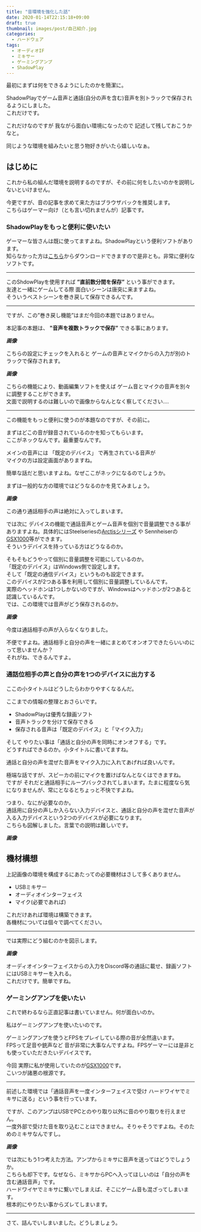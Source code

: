```yaml
---
title: "音環境を強化した話"
date: 2020-01-14T22:15:18+09:00
draft: true
thumbnail: images/post/自己紹介.jpg
categories:
  - ハードウェア
tags:
  - オーディオIF
  - ミキサー
  - ゲーミングアンプ
  - ShadowPlay
---
```


最初にまずは何をできるようにしたのかを簡潔に。

ShadowPlayでゲーム音声と通話(自分の声を含む)音声を別トラックで保存されるようにしました。  
これだけです。

これだけなのですが 我ながら面白い環境になったので 記述して残しておこうかなと。  

同じような環境を組みたいと思う物好きがいたら嬉しいなぁ。  

## はじめに  
これから私の組んだ環境を説明するのですが、その前に何をしたいのかを説明しないといけません。  

今更ですが、音の記事を求めて来た方はブラウザバックを推奨します。  
こちらはゲーマー向け（とも言い切れませんが）記事です。  

### ShadowPlayをもっと便利に使いたい  
ゲーマーな皆さんは既に使ってますよね。ShadowPlayという便利ソフトがあります。  
知らなかった方は[こちら](https://www.nvidia.com/ja-jp/geforce/geforce-experience/shadowplay/)からダウンロードできますので是非とも。非常に便利なソフトです。  

---

このShdowPlayを使用すれば __”直前数分間を保存”__ という事ができます。  
友達と一緒にゲームしてる際 面白いシーンは唐突に来ますよね。  
そういうベストシーンを巻き戻して保存できるんです。    

---

ですが、この”巻き戻し機能”はまだ今回の本題ではありません。  

本記事の本題は、 __"音声を複数トラックで保存”__ できる事にあります。  

___画像___

こちらの設定にチェックを入れると ゲームの音声とマイクからの入力が別のトラックで保存されます。  

___画像___

こちらの機能により、動画編集ソフトを使えば ゲーム音とマイクの音声を別々に調整することができます。  
文面で説明するのは難しいので画像からなんとなく察してください....

---

この機能をもっと便利に使うのが本題なのですが、その前に。  

まずはどこの音が録音されているのかを知ってもらいます。  
ここがネックなんです。最重要なんです。  

メインの音声には 「既定のデバイス」 で再生されている音声が  
マイクの方は設定画面がありますね。  

簡単な話だと思いますよね。なぜここがネックになるのでしょうか。  

まずは一般的な方の環境ではどうなるのかを見てみましょう。  

___画像___  

この通り通話相手の声は絶対に入ってしまいます。  


では次に デバイスの機能で通話音声とゲーム音声を個別で音量調整できる事がありますよね。具体的にはSteelseriesの[Arctisシリーズ](https://www.amazon.co.jp/dp/B07GG2VNW9/ref=cm_sw_r_tw_dp_U_x_X2ChEbVVN2M7)  や Sennheiserの[GSX1000](https://www.amazon.co.jp/dp/B01LDTP484/ref=cm_sw_r_tw_dp_U_x_j4ChEbYYQXP5)等ができます。  
そういうデバイスを持っている方はどうなるのか。  

そもそもどうやって個別に音量調整を可能にしているのか。  
「既定のデバイス」はWindows側で設定します。  
そして「既定の通信デバイス」というものも設定できます。  
このデバイスが2つある事を利用して個別に音量調整しているんです。  
実際のヘッドホンは1つしかないのですが、Windowsはヘッドホンが2つあると認識しているんです。  
では、この環境では音声がどう保存されるのか。  

___画像___  

今度は通話相手の声が入らなくなりました。  

不便ですよね。通話相手と自分の声を一緒にまとめてオンオフできたらいいのにって思いませんか？  
それがね、できるんですよ。  

### 通話位相手の声と自分の声を1つのデバイスに出力する  
ここの小タイトルはどうしたらわかりやすくなるんだ。  

ここまでの情報の整理とおさらいです。  

 - ShadowPlayは優秀な録画ソフト
 - 音声トラックを分けて保存できる
 - 保存される音声は「既定のデバイス」と「マイク入力」

そして やりたい事は「通話と自分の声を同時にオンオフする」です。  
どうすればできるのか。小タイトルに書いてますね。  

通話と自分の声を混ぜた音声をマイク入力に入れてあげれば良いんです。  

極端な話ですが、スピーカの前にマイクを置けばなんとなくはできますね。  
ですが それだと通話相手にループバックされてしまいます。たまに程度なら気になりませんが、常にとなるとちょっと不快ですよね。  

つまり、なにが必要なのか。  
通話用に自分の声しか入らない入力デバイスと、通話と自分の声を混ぜた音声が入る入力デバイスという2つのデバイスが必要になります。  
こちらも図解しました。言葉での説明は難しいです。  

___画像___  

## 機材構想  
上記画像の環境を構成するにあたっての必要機材はさして多くありません。  

- USBミキサー
- オーディオインターフェイス
- マイク(必要であれば)  

これだけあれば環境は構築できます。  
各機材については個々で調べてください。  

---

では実際にどう組むのかを図示します。  

___画像___  

オーディオインターフェイスからの入力をDiscord等の通話に載せ、録画ソフトにはUSBミキサーを入れる。  
これだけです。簡単ですね。  

### ゲーミングアンプを使いたい  
これで終わるなら正直記事は書いていません。何が面白いのか。  

私はゲーミングアンプを使いたいのです。  

ゲーミングアンプを使うとFPSをプレイしている際の音が全然違います。  
FPSって足音や銃声など 音が非常に大事なんですよね。FPSゲーマーには是非とも使っていただきたいデバイスです。  

今回 実際に私が使用していたのが[GSX1000](https://www.amazon.co.jp/dp/B01LDTP484/ref=cm_sw_r_tw_dp_U_x_U7XhEb31Q6P1W)です。  
こいつが諸悪の根源です。  

---

前述した環境では「通話音声を一度インターフェイスで受け ハードワイヤでミキサに送る」という事を行っています。  

ですが、このアンプはUSBでPCとのやり取り以外に音のやり取りを行えません。  
一度外部で受けた音を取り込むことはできません。そりゃそうですよね。そのためのミキサなんですし。  

___画像___

では次にもう1つ考えた方法。アンプからミキサに音声を送ってはどうでしょうか。  
こちらも却下です。なぜなら、ミキサからPCへ入ってほしいのは「自分の声を含む通話音声」です。  
ハードワイヤでミキサに繋いでしまえば、そこにゲーム音も混ざってしまいます。  
根本的にやりたい事からズレてしまいます。  

---

さて、詰んでいしまいました。どうしましょう。  
